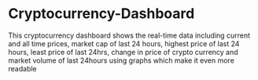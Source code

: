 # Cryptocurrency-Dashboard
This cryptocurrency dashboard shows the real-time data including current and all time prices,  market cap of last 24 hours, highest price of last 24 hours, least price of last 24hrs, change in price of crypto currency and market volume of last 24hours using graphs which make it even more readable 
